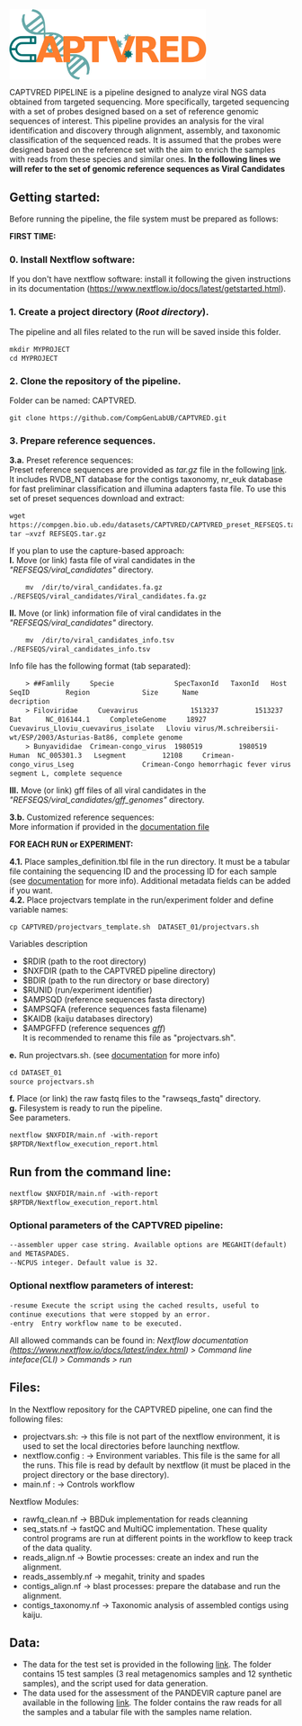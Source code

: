 <img src="./docs/captvred_logo.png" title="CAPTVRED" alt="CAPTVRED" width="350px" align="center" />

CAPTVRED PIPELINE is a pipeline designed to analyze viral NGS data obtained from targeted sequencing. More specifically, targeted sequencing with a set of probes designed based on a set of reference genomic sequences of interest. This pipeline provides an analysis for the viral identification and discovery through alignment, assembly, and taxonomic classification of the sequenced reads. It is assumed that the probes were designed based on the reference set  with the aim to enrich the samples with reads from these species and similar ones.
**In the following lines we will refer to the set of genomic reference sequences as Viral Candidates**

## Getting started:
Before running the pipeline, the file system must be prepared as follows:

__FIRST TIME:__<br /> 

### __0.__ Install Nextflow software:<br />
If you don't have nextflow software: install it following the given instructions in its documentation (https://www.nextflow.io/docs/latest/getstarted.html). <br />

### __1.__ Create a project directory (*Root directory*). <br />
The pipeline and all files related to the run will be saved inside this folder.<br />
```{.sh}
mkdir MYPROJECT
cd MYPROJECT
```
### __2.__ Clone the repository of the pipeline.<br />
Folder can be named: CAPTVRED. <br />
```{.sh}
git clone https://github.com/CompGenLabUB/CAPTVRED.git
```
### __3.__ Prepare reference sequences. <br />
  __3.a.__ Preset reference sequences: <br /> 
Preset reference sequences are provided as _tar.gz_ file in the following [link](https://compgen.bio.ub.edu/datasets/CAPTVRED/REFSEQS.tar.gz). It includes RVDB_NT database for the contigs taxonomy, nr_euk database for fast preliminar classification and illumina adapters fasta file. To use this set of preset sequences download and extract: <br />

```{.sh}
wget https://compgen.bio.ub.edu/datasets/CAPTVRED/CAPTVRED_preset_REFSEQS.tar.gz
tar –xvzf REFSEQS.tar.gz
```
If you plan to use the capture-based approach: <br />
    __I.__ Move (or link) fasta file of viral candidates in the _"REFSEQS/viral_candidates"_ directory. <br />

```{.sh}
    mv  /dir/to/viral_candidates.fa.gz  ./REFSEQS/viral_candidates/Viral_candidates.fa.gz
```
  __II.__ Move (or link) information file of viral candidates in the _"REFSEQS/viral_candidates"_ directory.<br />

    
```{.sh}
    mv  /dir/to/viral_candidates_info.tsv  ./REFSEQS/viral_candidates_info.tsv 
```
Info file has the following format (tab separated): <br />

```{=comment}
    > ##Famlily     Specie               SpecTaxonId   TaxonId   Host   SeqID         Region	         Size	   Name	                                  decription
    > Filoviridae	  Cuevavirus	         1513237	     1513237	 Bat	  NC_016144.1	  CompleteGenome	 18927	 Cuevavirus_Lloviu_cuevavirus_isolate   Lloviu virus/M.schreibersii-wt/ESP/2003/Asturias-Bat86, complete genome
    > Bunyavididae	Crimean-congo_virus	 1980519	     1980519	 Human	NC_005301.3	  Lsegment	       12108	 Crimean-congo_virus_Lseg	              Crimean-Congo hemorrhagic fever virus segment L, complete sequence
```
    
  __III.__ Move (or link) gff files of all viral candidates in the _"REFSEQS/viral_candidates/gff_genomes"_ directory. <br />



__3.b.__ Customized reference sequences: <br /> 
More information if provided in the [documentation file](https://github.com/JosepFAbril/CAPTVRED/blob/main/docs/readme_DOCUMENTATION_virwaste.md) 

__FOR EACH RUN or EXPERIMENT:__<br /> 

__4.1.__ Place samples_definition.tbl file in the run directory. It must be a tabular file containing the sequencing ID and the processing ID for each sample (see [documentation](https://github.com/JosepFAbril/CAPTVRED/blob/main/docs/readme_DOCUMENTATION_virwaste.md) for more info). Additional metadata fields can be added if you want.<br />
__4.2.__ Place projectvars template in the run/experiment folder and define variable names: <br />

```{.sh}
cp CAPTVRED/projectvars_template.sh  DATASET_01/projectvars.sh
```
Variables description
-  $RDIR (path to the root directory)<br />
-  $NXFDIR (path to the CAPTVRED pipeline directory) <br /> 
-  $BDIR (path to the run directory or base directory) <br />
-  $RUNID (run/experiment identifier)<br />
-  $AMPSQD (reference sequences fasta directory)<br />
-  $AMPSQFA (reference sequences fasta filename)<br />
-  $KAIDB (kaiju databases directory)<br />
-  $AMPGFFD (reference sequences _gff_)<br />
It is recommended to rename this file as "projectvars.sh".<br />

__e.__ Run projectvars.sh. (see [documentation](https://github.com/JosepFAbril/CAPTVRED/blob/main/docs/readme_DOCUMENTATION_virwaste.md) for more info)<br />
```{.sh}
cd DATASET_01
source projectvars.sh
```
__f.__ Place (or link) the raw fastq files to the "rawseqs_fastq" directory.<br />
__g.__ Filesystem is ready to run the pipeline.<br />See parameters.
```{.sh}
nextflow $NXFDIR/main.nf -with-report $RPTDR/Nextflow_execution_report.html
```




## Run from the command line:
```{.sh}
nextflow $NXFDIR/main.nf -with-report $RPTDR/Nextflow_execution_report.html
```

### Optional parameters of the CAPTVRED pipeline:
```{.sh}
--assembler upper case string. Available options are MEGAHIT(default) and METASPADES.
--NCPUS integer. Default value is 32.
```
### Optional nextflow parameters of interest:
```{.sh}
-resume Execute the script using the cached results, useful to continue executions that were stopped by an error.
-entry  Entry workflow name to be executed.
```
All allowed commands can be found in:  _Nextflow documentation (https://www.nextflow.io/docs/latest/index.html) > Command line inteface(CLI) > Commands > run_

## Files:
In the Nextflow repository for the CAPTVRED pipeline, one can find the following files:
* projectvars.sh: &rarr; this file is not part of the nextflow environment, it is used to set the local directories before launching nextflow.
* nextflow.config : &rarr; Environment variables. This file is the same for all the runs. This file is read by default by nextflow (it must be placed in the project directory or the base directory).
* main.nf : &rarr; Controls workflow


Nextflow Modules:
* rawfq_clean.nf &rarr; BBDuk implementation for reads cleanning
* seq_stats.nf &rarr; fastQC and  MultiQC implementation. These quality control programs are run at different points in the workflow to keep track of the data quality. 
* reads_align.nf &rarr; Bowtie processes: create an index and run the alignment.
* reads_assembly.nf &rarr; megahit, trinity and spades
* contigs_align.nf &rarr; blast processes: prepare the database and run the alignment.
* contigs_taxonomy.nf &rarr; Taxonomic analysis of assembled contigs using kaiju.





## Data:
* The data for the test set is provided in the following [link](https://compgen.bio.ub.edu/datasets/CAPTVRED/CAPTVRED_testset.tar.gz). The folder contains 15 test samples (3 real metagenomics samples and 12 synthetic samples), and the script used for data generation.
* The data used for the assessment of the PANDEVIR capture panel are available in the following  [link](https://compgen.bio.ub.edu/datasets/CAPTVRED/PANDEVIR_assess_testset.tar.gz). The folder contains the raw reads for all the samples and a tabular file with the samples name relation.


